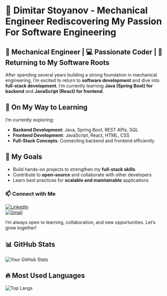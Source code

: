 # 👋 Dimitar Stoyanov - Mechanical Engineer Rediscovering My Passion For Software Engineering

## 🚀 Mechanical Engineer | 💻 Passionate Coder | 🔄 Returning to My Software Roots

After spending several years building a strong foundation in mechanical engineering, I’m excited to return to **software development** and dive into **full-stack development**. I’m currently learning **Java (Spring Boot) for backend** and **JavaScript (React) for frontend**. 

## 🚀 On My Way to Learning  
I’m currently exploring:  
- **Backend Development**: Java, Spring Boot, REST APIs, SQL  
- **Frontend Development**: JavaScript, React, HTML, CSS  
- **Full-Stack Concepts**: Connecting backend and frontend efficiently

## 🎯 My Goals  
- Build hands-on projects to strengthen my **full-stack skills**  
- Contribute to **open-source** and collaborate with other developers  
- Learn best practices for **scalable and maintainable** applications

### 📫 Connect with Me  
[![LinkedIn](https://img.shields.io/badge/LinkedIn-0077B5?style=for-the-badge&logo=linkedin&logoColor=white)](https://www.linkedin.com/in/dimitar-stoyanov-26a492243)  
[![Gmail](https://img.shields.io/badge/Gmail-D14836?style=for-the-badge&logo=gmail&logoColor=white)](mailto:dimitar.stoyanov2305@gmail.com)

I’m always open to learning, collaboration, and new opportunities. Let’s grow together!

## 📊 GitHub Stats  

![Your GitHub Stats](https://github-readme-stats.vercel.app/api?username=dimitar-st-stoyanov&show_icons=true&theme=radical)  

## 🔥 Most Used Languages  

![Top Langs](https://github-readme-stats.vercel.app/api/top-langs/?username=dimitar-st-stoyanov&layout=compact&theme=radical)  
